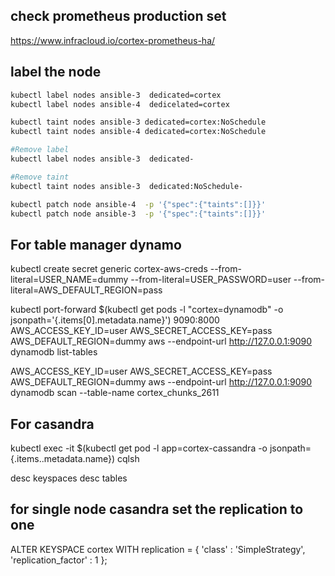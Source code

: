 ## check prometheus production set
https://www.infracloud.io/cortex-prometheus-ha/

## label the node
```bash
kubectl label nodes ansible-3  dedicated=cortex
kubectl label nodes ansible-4  dedicelated=cortex

kubectl taint nodes ansible-3 dedicated=cortex:NoSchedule
kubectl taint nodes ansible-4 dedicated=cortex:NoSchedule

#Remove label
kubectl label nodes ansible-3  dedicated-

#Remove taint
kubectl taint nodes ansible-3  dedicated:NoSchedule-

kubectl patch node ansible-4  -p '{"spec":{"taints":[]}}'
kubectl patch node ansible-3  -p '{"spec":{"taints":[]}}'
```
## For table manager dynamo 
kubectl create secret generic cortex-aws-creds  --from-literal=USER_NAME=dummy --from-literal=USER_PASSWORD=user --from-literal=AWS_DEFAULT_REGION=pass

kubectl port-forward $(kubectl  get pods -l "cortex=dynamodb" -o jsonpath='{.items[0].metadata.name}') 9090:8000 AWS_ACCESS_KEY_ID=user AWS_SECRET_ACCESS_KEY=pass AWS_DEFAULT_REGION=dummy aws --endpoint-url http://127.0.0.1:9090 dynamodb list-tables


AWS_ACCESS_KEY_ID=user AWS_SECRET_ACCESS_KEY=pass AWS_DEFAULT_REGION=dummy aws --endpoint-url http://127.0.0.1:9090 dynamodb scan --table-name cortex_chunks_2611


## For casandra
kubectl  exec -it $(kubectl get pod   -l app=cortex-cassandra  -o jsonpath={.items..metadata.name}) cqlsh

desc keyspaces
desc tables

## for single node casandra set the replication to one

ALTER KEYSPACE cortex  WITH replication = { 'class' : 'SimpleStrategy', 'replication_factor' : 1 };

